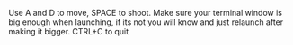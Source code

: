 Use A and D to move, SPACE to shoot. Make sure your terminal window is big enough when launching, if its not you will know and just relaunch after making it bigger.
CTRL+C to quit
